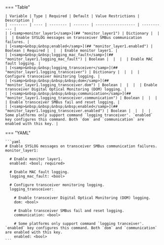 <!--
  ~ Copyright (c) 2024 Arista Networks, Inc.
  ~ Use of this source code is governed by the Apache License 2.0
  ~ that can be found in the LICENSE file.
  -->
=== "Table"

    | Variable | Type | Required | Default | Value Restrictions | Description |
    | -------- | ---- | -------- | ------- | ------------------ | ----------- |
    | [<samp>monitor_layer1</samp>](## "monitor_layer1") | Dictionary |  |  |  | Enable SYSLOG messages on transceiver SMBus communication failures. |
    | [<samp>&nbsp;&nbsp;enabled</samp>](## "monitor_layer1.enabled") | Boolean | Required |  |  | Enable monitor layer1. |
    | [<samp>&nbsp;&nbsp;logging_mac_fault</samp>](## "monitor_layer1.logging_mac_fault") | Boolean |  |  |  | Enable MAC fault logging. |
    | [<samp>&nbsp;&nbsp;logging_transceiver</samp>](## "monitor_layer1.logging_transceiver") | Dictionary |  |  |  | Configure transceiver monitoring logging. |
    | [<samp>&nbsp;&nbsp;&nbsp;&nbsp;dom</samp>](## "monitor_layer1.logging_transceiver.dom") | Boolean |  |  |  | Enable transceiver Digital Optical Monitoring (DOM) logging. |
    | [<samp>&nbsp;&nbsp;&nbsp;&nbsp;communication</samp>](## "monitor_layer1.logging_transceiver.communication") | Boolean |  |  |  | Enable transceiver SMBus fail and reset logging. |
    | [<samp>&nbsp;&nbsp;&nbsp;&nbsp;enabled</samp>](## "monitor_layer1.logging_transceiver.enabled") | Boolean |  |  |  | Some platforms only support command `logging tranceiver'. `enabled` key configures this command. Both `dom` and `communication` are enabled with this key. |

=== "YAML"

    ```yaml
    # Enable SYSLOG messages on transceiver SMBus communication failures.
    monitor_layer1:

      # Enable monitor layer1.
      enabled: <bool; required>

      # Enable MAC fault logging.
      logging_mac_fault: <bool>

      # Configure transceiver monitoring logging.
      logging_transceiver:

        # Enable transceiver Digital Optical Monitoring (DOM) logging.
        dom: <bool>

        # Enable transceiver SMBus fail and reset logging.
        communication: <bool>

        # Some platforms only support command `logging tranceiver'. `enabled` key configures this command. Both `dom` and `communication` are enabled with this key.
        enabled: <bool>
    ```

